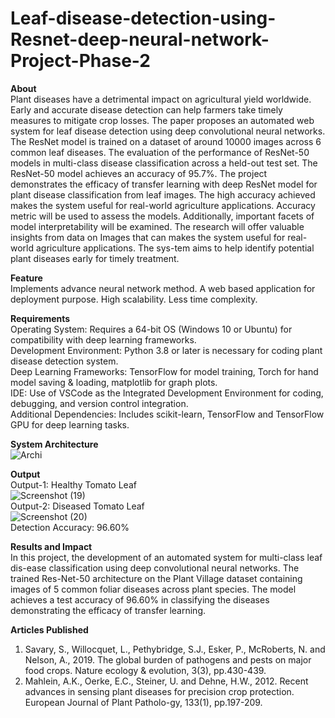# Leaf-disease-detection-using-Resnet-deep-neural-network-Project-Phase-2


**About**<br>
Plant diseases have a detrimental impact on agricultural yield worldwide. Early and accurate disease detection can help farmers take timely measures to mitigate crop losses. The paper proposes an automated web system for leaf disease detection using deep convolutional neural networks. The ResNet model is trained on a dataset of around 10000 images across 6 common leaf diseases. The evaluation of the performance of ResNet-50 models in multi-class disease classification across a held-out test set. The ResNet-50 model achieves an accuracy of 95.7%. The project demonstrates the efficacy of transfer learning with deep ResNet model for plant disease classification from leaf images. The high accuracy achieved makes the system useful for real-world agriculture applications. Accuracy metric will be used to assess the models. Additionally, important facets of model interpretability will be examined. The research will offer valuable insights from data on Images that can makes the system useful for real-world agriculture applications. The sys-tem aims to help identify potential plant diseases early for timely treatment.

**Feature**<br>
Implements advance neural network method.
A web based application for deployment purpose.
High scalability.
Less time complexity.

**Requirements**<br>
Operating System: Requires a 64-bit OS (Windows 10 or Ubuntu) for compatibility with deep learning frameworks.<br>
Development Environment: Python 3.8 or later is necessary for coding plant disease detection system.<br>
Deep Learning Frameworks: TensorFlow for model training, Torch for hand model saving & loading, matplotlib for graph plots.<br>
IDE: Use of VSCode as the Integrated Development Environment for coding, debugging, and version control integration.<br>
Additional Dependencies: Includes scikit-learn, TensorFlow and TensorFlow GPU for deep learning tasks.<br>

**System Architecture**<br>
![Archi](https://github.com/Username24112002/Leaf-disease-detection-using-Resnet-deep-neural-network-Project-Phase-2/assets/104640337/c3995c32-f32f-4ac7-a942-15dae84c7926)

**Output**<br>
Output-1: Healthy Tomato Leaf<br>
![Screenshot (19)](https://github.com/Username24112002/Leaf-disease-detection-using-Resnet-deep-neural-network-Project-Phase-2/assets/104640337/469b6b52-1d96-463b-8e10-bf2d816d4b9e)<br>
Output-2: Diseased Tomato Leaf<br>
![Screenshot (20)](https://github.com/Username24112002/Leaf-disease-detection-using-Resnet-deep-neural-network-Project-Phase-2/assets/104640337/be8bbdeb-87f7-4a69-8ff3-2d11497d88bb)<br>
Detection Accuracy: 96.60%<br>

**Results and Impact**<br>
In this project, the development of an automated system for multi-class leaf dis-ease classification using deep convolutional neural networks. The trained Res-Net-50 architecture on the Plant Village dataset containing images of 5 common foliar diseases across plant species. The model achieves a test accuracy of 96.60% in classifying the diseases demonstrating the efficacy of transfer learning.<br>

**Articles Published**<br>
1.	Savary, S., Willocquet, L., Pethybridge, S.J., Esker, P., McRoberts, N. and Nelson, A., 2019. The global burden of pathogens and pests on major food crops. Nature ecology & evolution, 3(3), pp.430-439.
2.	Mahlein, A.K., Oerke, E.C., Steiner, U. and Dehne, H.W., 2012. Recent advances in sensing plant diseases for precision crop protection. European Journal of Plant Patholo-gy, 133(1), pp.197-209.
